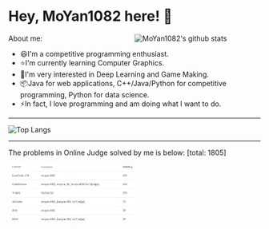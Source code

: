 # Hey, MoYan1082 here! :wave:

<img width="50%" align="right" alt="MoYan1082's github stats" src="https://github-readme-stats.vercel.app/api?username=MoYan1082&show_icons=true">

About me:

- :laughing:I'm a competitive programming enthusiast.
- :star:I'm currently learning Computer Graphics.
- :low_brightness:I'm very interested in Deep Learning and Game Making.
- :package:Java for web applications, C++/Java/Python for competitive programming, Python for data science.
- :zap:In fact, I love programming and am doing what I want to do.

---

![Top Langs](https://github-readme-stats.vercel.app/api/top-langs/?username=MoYan1082&layout=compact)

---
The problems in Online Judge solved by me is below:    [total: 1805]

<img width="50%" alt="Until 2022/10/25" src="./OjAnalyzer.jpg">

